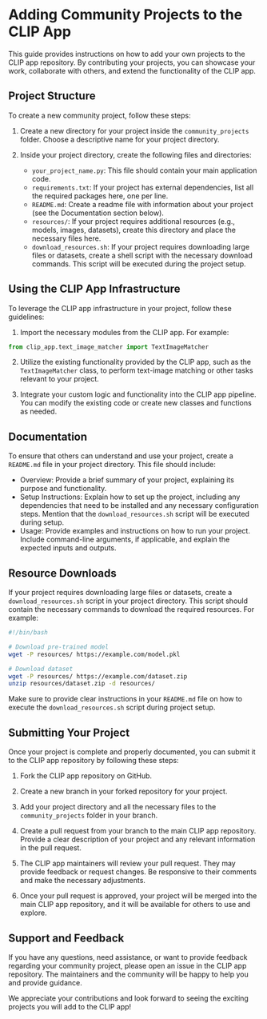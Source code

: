 # Adding Community Projects to the CLIP App

This guide provides instructions on how to add your own projects to the CLIP app repository. By contributing your projects, you can showcase your work, collaborate with others, and extend the functionality of the CLIP app.

## Project Structure

To create a new community project, follow these steps:

1. Create a new directory for your project inside the `community_projects` folder. Choose a descriptive name for your project directory.

2. Inside your project directory, create the following files and directories:
   - `your_project_name.py`: This file should contain your main application code.
   - `requirements.txt`: If your project has external dependencies, list all the required packages here, one per line.
   - `README.md`: Create a readme file with information about your project (see the Documentation section below).
   - `resources/`: If your project requires additional resources (e.g., models, images, datasets), create this directory and place the necessary files here.
   - `download_resources.sh`: If your project requires downloading large files or datasets, create a shell script with the necessary download commands. This script will be executed during the project setup.

## Using the CLIP App Infrastructure

To leverage the CLIP app infrastructure in your project, follow these guidelines:

1. Import the necessary modules from the CLIP app. For example:

```python
from clip_app.text_image_matcher import TextImageMatcher
```

2. Utilize the existing functionality provided by the CLIP app, such as the `TextImageMatcher` class, to perform text-image matching or other tasks relevant to your project.

3. Integrate your custom logic and functionality into the CLIP app pipeline. You can modify the existing code or create new classes and functions as needed.

## Documentation

To ensure that others can understand and use your project, create a `README.md` file in your project directory. This file should include:

- Overview: Provide a brief summary of your project, explaining its purpose and functionality.
- Setup Instructions: Explain how to set up the project, including any dependencies that need to be installed and any necessary configuration steps. Mention that the `download_resources.sh` script will be executed during setup.
- Usage: Provide examples and instructions on how to run your project. Include command-line arguments, if applicable, and explain the expected inputs and outputs.

## Resource Downloads

If your project requires downloading large files or datasets, create a `download_resources.sh` script in your project directory. This script should contain the necessary commands to download the required resources. For example:

```bash
#!/bin/bash

# Download pre-trained model
wget -P resources/ https://example.com/model.pkl

# Download dataset
wget -P resources/ https://example.com/dataset.zip
unzip resources/dataset.zip -d resources/
```

Make sure to provide clear instructions in your `README.md` file on how to execute the `download_resources.sh` script during project setup.

## Submitting Your Project

Once your project is complete and properly documented, you can submit it to the CLIP app repository by following these steps:

1. Fork the CLIP app repository on GitHub.

2. Create a new branch in your forked repository for your project.

3. Add your project directory and all the necessary files to the `community_projects` folder in your branch.

4. Create a pull request from your branch to the main CLIP app repository. Provide a clear description of your project and any relevant information in the pull request.

5. The CLIP app maintainers will review your pull request. They may provide feedback or request changes. Be responsive to their comments and make the necessary adjustments.

6. Once your pull request is approved, your project will be merged into the main CLIP app repository, and it will be available for others to use and explore.

## Support and Feedback

If you have any questions, need assistance, or want to provide feedback regarding your community project, please open an issue in the CLIP app repository. The maintainers and the community will be happy to help you and provide guidance.

We appreciate your contributions and look forward to seeing the exciting projects you will add to the CLIP app!